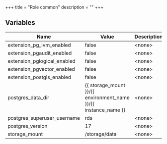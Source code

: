 +++
title = "Role common"
description = "<no description>"
+++

## Variables

| Name | Value | Description | Required |
| ---- | ----- | ----------- | -------- |
| extension_pg_ivm_enabled | false | &lt;none&gt; | false  |
| extension_pgaudit_enabled | false | &lt;none&gt; | false  |
| extension_pglogical_enabled | false | &lt;none&gt; | false  |
| extension_pgvector_enabled | false | &lt;none&gt; | false  |
| extension_postgis_enabled | false | &lt;none&gt; | false  |
| postgres_data_dir | {{ storage_mount }}/{{ environment_name }}/{{ instance_name }} | &lt;none&gt; | false  |
| postgres_superuser_username | rds | &lt;none&gt; | false  |
| postgres_version | 17 | &lt;none&gt; | false  |
| storage_mount | /storage/data | &lt;none&gt; | false  |
